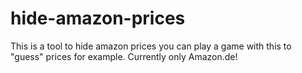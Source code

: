 # hide-amazon-prices
This is a tool to hide amazon prices you can play a game with this to "guess" prices for example. Currently only Amazon.de!
